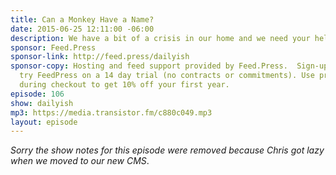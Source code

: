 ```yaml
---
title: Can a Monkey Have a Name?
date: 2015-06-25 12:11:00 -06:00
description: We have a bit of a crisis in our home and we need your help.
sponsor: Feed.Press
sponsor-link: http://feed.press/dailyish
sponsor-copy: Hosting and feed support provided by Feed.Press.  Sign-up today and
  try FeedPress on a 14 day trial (no contracts or commitments). Use promo code "dailyish"
  during checkout to get 10% off your first year.
episode: 106
show: dailyish
mp3: https://media.transistor.fm/c880c049.mp3
layout: episode
---
```


<em>Sorry the show notes for this episode were removed because Chris got lazy when we moved to our new CMS</em>.

